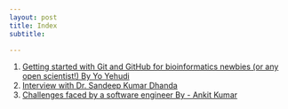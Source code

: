 ```yaml
---
layout: post
title: Index
subtitle: 

---
```



1. [Getting started with Git and GitHub for bioinformatics newbies (or any open scientist!) By Yo Yehudi](yo_yehudi)
2. [Interview with Dr. Sandeep Kumar Dhanda](sandeep)
3. [Challenges faced by a software engineer By - Ankit Kumar](https://newbies-in-bioinformatics.github.io/Newbies-in-bioinformatics/ankit_kumar/)

